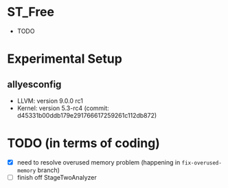 # ST_Free
- TODO

# Experimental Setup
## allyesconfig
- LLVM: version 9.0.0 rc1
- Kernel: version 5.3-rc4 (commit: d45331b00ddb179e291766617259261c112db872)

# TODO (in terms of coding)
- [x] need to resolve overused memory problem (happening in `fix-overused-memory` branch)
- [ ] finish off StageTwoAnalyzer
